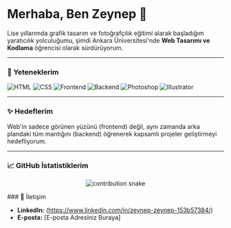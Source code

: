 # Merhaba, Ben Zeynep 👋

Lise yıllarımda grafik tasarım ve fotoğrafçılık eğitimi alarak başladığım yaratıcılık yolculuğumu, şimdi Ankara Üniversitesi'nde **Web Tasarımı ve Kodlama** öğrencisi olarak sürdürüyorum.

---

### 🚀 Yeteneklerim

![HTML](https://img.shields.io/badge/HTML5-E34F26?style=flat-square&logo=html5&logoColor=white)
![CSS](https://img.shields.io/badge/CSS3-1572B6?style=flat-square&logo=css3&logoColor=white)
![Frontend](https://img.shields.io/badge/Frontend-3178C6?style=flat-square&logo=react&logoColor=white)
![Backend](https://img.shields.io/badge/Backend-47A248?style=flat-square&logo=node.js&logoColor=white)
![Photoshop](https://img.shields.io/badge/Photoshop-31A8FF?style=flat-square&logo=adobephotoshop&logoColor=white)
![Illustrator](https://img.shields.io/badge/Illustrator-FF9A00?style=flat-square&logo=adobeillustrator&logoColor=white)

---

### ✨ Hedeflerim

Web'in sadece görünen yüzünü (frontend) değil, aynı zamanda arka plandaki tüm mantığını (backend) öğrenerek kapsamlı projeler geliştirmeyi hedefliyorum.

---


### 📈 GitHub İstatistiklerim

<p align="center">
  <img src="https://github.com/zeynepdemirbass23-blip/zeynepdemirbass23-blip/raw/output/github-contribution-grid-snake.svg" alt="contribution snake" />
</p>
### 💬 İletişim

* **LinkedIn:** (https://www.linkedin.com/in/zeynep-zeynep-153b57384/)
* **E-posta:** [E-posta Adresiniz Buraya]
